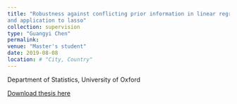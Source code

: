 ```yaml
---
title: "Robustness against conflicting prior information in linear regression
and application to lasso"
collection: supervision
type: "Guangyi Chen"
permalink: 
venue: "Master's student"
date: 2019-08-08
location: # "City, Country"
---
```


Department of Statistics, University of Oxford
                                                              
[Download thesis here](/website/files/Guangyi_Chen_MSc_Statistical_Science_dissertation.pdf)

